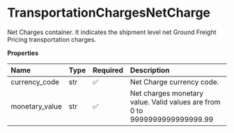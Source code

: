 # TransportationChargesNetCharge

Net Charges container. It indicates the shipment level net Ground Freight Pricing transportation charges.

**Properties**

| Name           | Type | Required | Description                                                                |
| :------------- | :--- | :------- | :------------------------------------------------------------------------- |
| currency_code  | str  | ✅       | Net Charge currency code.                                                  |
| monetary_value | str  | ✅       | Net charges monetary value. Valid values are from 0 to 9999999999999999.99 |

<!-- This file was generated by liblab | https://liblab.com/ -->
